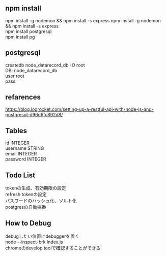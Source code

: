 ## npm install  
npm install -g nodemon && npm install -s express npm install -g nodemon && npm install -s express  
npm install postgresql  
npm install pg  
## postgresql  
createdb node_datarecord_db -O root  
DB: node_datarecord_db  
user root  
pass:  


## refarences
https://blog.logrocket.com/setting-up-a-restful-api-with-node-js-and-postgresql-d96d6fc892d8/  

## Tables
id           INTEGER  
username     STRING  
email        INTEGER  
password     INTEGER  

## Todo List
tokenの生成、有効期限の設定  
refresh tokenの設定  
パスワードのハッシュ化、ソルト化  
postgresの自動採番

## How to Debug
debugしたい位置にdebuggerを置く  
node --inspect-brk index.js  
chromeのdevelop toolで確認することができる